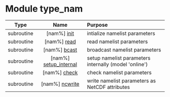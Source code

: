 # Module type_nam

| Type | Name | Purpose |
| :--: | :--: | :---------- |
| subroutine | [nam%] [init](https://github.com/benjaminmenetrier/bump/tree/master/src/type_nam.F90#L173) | intialize namelist parameters |
| subroutine | [nam%] [read](https://github.com/benjaminmenetrier/bump/tree/master/src/type_nam.F90#L324) | read namelist parameters |
| subroutine | [nam%] [bcast](https://github.com/benjaminmenetrier/bump/tree/master/src/type_nam.F90#L668) | broadcast namelist parameters |
| subroutine | [nam%] [setup_internal](https://github.com/benjaminmenetrier/bump/tree/master/src/type_nam.F90#L811) | setup namelist parameters internally (model 'online') |
| subroutine | [nam%] [check](https://github.com/benjaminmenetrier/bump/tree/master/src/type_nam.F90#L856) | check namelist parameters |
| subroutine | [nam%] [ncwrite](https://github.com/benjaminmenetrier/bump/tree/master/src/type_nam.F90#L1193) | write namelist parameters as NetCDF attributes |
